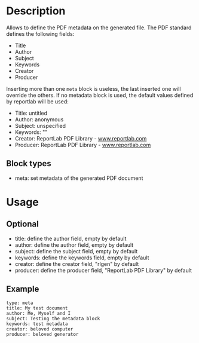 # Description

Allows to define the PDF metadata on the generated file. The PDF standard defines the following fields:

- Title
- Author
- Subject
- Keywords
- Creator
- Producer

Inserting more than one `meta` block is useless, the last inserted one will override the others. If no metadata block is used, the default values defined by reportlab will be used:

- Title: untitled
- Author: anonymous
- Subject: unspecified
- Keywords: ""
- Creator: ReportLab PDF Library - www.reportlab.com
- Producer: ReportLab PDF Library - www.reportlab.com

## Block types
- meta: set metadata of the generated PDF document

# Usage
## Optional

- title: define the author field, empty by default
- author: define the author field, empty by default
- subject: define the subject field, empty by default
- keywords: define the keywords field, empty by default
- creator: define the creator field, "rlgen" by default
- producer: define the producer field, "ReportLab PDF Library" by default

## Example
```
type: meta
title: My test document
author: Me, Myself and I
subject: Testing the metadata block
keywords: test metadata
creator: beloved computer
producer: beloved generator
```
